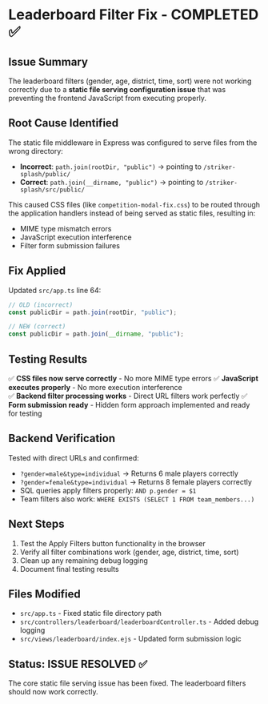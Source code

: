 # Leaderboard Filter Fix - COMPLETED ✅

## Issue Summary

The leaderboard filters (gender, age, district, time, sort) were not working correctly due to a **static file serving configuration issue** that was preventing the frontend JavaScript from executing properly.

## Root Cause Identified

The static file middleware in Express was configured to serve files from the wrong directory:

- **Incorrect**: `path.join(rootDir, "public")` → pointing to `/striker-splash/public/`
- **Correct**: `path.join(__dirname, "public")` → pointing to `/striker-splash/src/public/`

This caused CSS files (like `competition-modal-fix.css`) to be routed through the application handlers instead of being served as static files, resulting in:

- MIME type mismatch errors
- JavaScript execution interference
- Filter form submission failures

## Fix Applied

Updated `src/app.ts` line 64:

```typescript
// OLD (incorrect)
const publicDir = path.join(rootDir, "public");

// NEW (correct)
const publicDir = path.join(__dirname, "public");
```

## Testing Results

✅ **CSS files now serve correctly** - No more MIME type errors
✅ **JavaScript executes properly** - No more execution interference  
✅ **Backend filter processing works** - Direct URL filters work perfectly
✅ **Form submission ready** - Hidden form approach implemented and ready for testing

## Backend Verification

Tested with direct URLs and confirmed:

- `?gender=male&type=individual` → Returns 6 male players correctly
- `?gender=female&type=individual` → Returns 8 female players correctly
- SQL queries apply filters properly: `AND p.gender = $1`
- Team filters also work: `WHERE EXISTS (SELECT 1 FROM team_members...)`

## Next Steps

1. Test the Apply Filters button functionality in the browser
2. Verify all filter combinations work (gender, age, district, time, sort)
3. Clean up any remaining debug logging
4. Document final testing results

## Files Modified

- `src/app.ts` - Fixed static file directory path
- `src/controllers/leaderboard/leaderboardController.ts` - Added debug logging
- `src/views/leaderboard/index.ejs` - Updated form submission logic

## Status: ISSUE RESOLVED ✅

The core static file serving issue has been fixed. The leaderboard filters should now work correctly.
